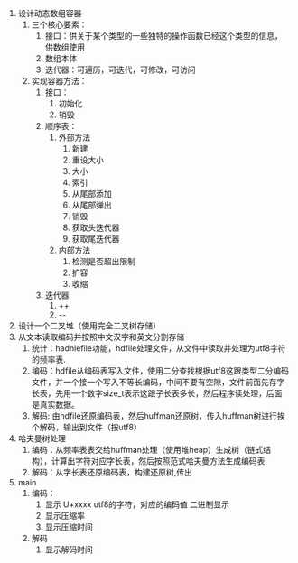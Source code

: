 1. 设计动态数组容器
   1. 三个核心要素：
        1. 接口：供关于某个类型的一些独特的操作函数已经这个类型的信息，供数组使用
        2. 数组本体
        3. 迭代器：可遍历，可迭代，可修改，可访问
   2. 实现容器方法：
        1. 接口：
            1. 初始化
            2. 销毁
        2. 顺序表：
            1. 外部方法
                1. 新建
                2. 重设大小
                3. 大小
                4. 索引
                5. 从尾部添加
                6. 从尾部弹出
                7. 销毁
                8. 获取头迭代器
                9. 获取尾迭代器
            2. 内部方法
               1. 检测是否超出限制
               2. 扩容
               3. 收缩
        3. 迭代器
            1. ++
            2. --
2. 设计一个二叉堆（使用完全二叉树存储）
3. 从文本读取编码并按照中文汉字和英文分割存储
   1. 统计：hadnlefile功能，hdfile处理文件，从文件中读取并处理为utf8字符的频率表.
   2. 编码：hdfile从编码表写入文件，使用二分查找根据utf8这跟类型二分编码文件，并一个接一个写入不等长编码，中间不要有空隙，文件前面先存字长表，先用一个数字size_t表示这跟子长表多长，然后程序读处理，后面是真实数据。
   3. 解码: 由hdfile还原编码表，然后huffman还原树，传入huffman树进行挨个解码，输出到文件（按utf8）
4. 哈夫曼树处理
   1. 编码：从频率表表交给huffman处理（使用堆heap）生成树（链式结构），计算出字符对应字长表，然后按照范式哈夫曼方法生成编码表
   2. 解码：从字长表还原编码表，构建还原树,传出
5. main
   1. 编码： 
      1. 显示 U+xxxx utf8的字符，对应的编码值 二进制显示
      2. 显示压缩率
      3. 显示压缩时间
   2. 解码
      1. 显示解码时间